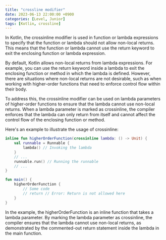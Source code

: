 ```yaml
---
title: "crossline modifier"
date: 2023-06-13 22:00:00 +0900
categories: [Level, Junior]
tags: [Kotlin, crossline]
---
```


In Kotlin, the crossinline modifier is used in function or lambda expressions to specify that the function or lambda should not allow non-local returns. This means that the function or lambda cannot use the return keyword to exit the enclosing function or lambda expression.

By default, Kotlin allows non-local returns from lambda expressions. For example, you can use the return keyword inside a lambda to exit the enclosing function or method in which the lambda is defined. However, there are situations where non-local returns are not desirable, such as when working with higher-order functions that need to enforce control flow within their body.

To address this, the crossinline modifier can be used on lambda parameters of higher-order functions to ensure that the lambda cannot use non-local returns. When a lambda parameter is marked as crossinline, the compiler enforces that the lambda can only return from itself and cannot affect the control flow of the enclosing function or method.

Here's an example to illustrate the usage of crossinline:

```kotlin
inline fun higherOrderFunction(crossinline lambda: () -> Unit) {
    val runnable = Runnable {
        lambda() // Invoking the lambda
    }
    // ...
    runnable.run() // Running the runnable
    // ...
}

fun main() {
    higherOrderFunction {
        // Some code
        // return // Error: Return is not allowed here
    }
}

```

In the example, the higherOrderFunction is an inline function that takes a lambda parameter. By marking the lambda parameter as crossinline, the compiler ensures that the lambda cannot use non-local returns, as demonstrated by the commented-out return statement inside the lambda in the main function.